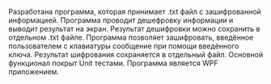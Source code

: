Разработана программа, которая принимает .txt файл с зашифрованной информацией. Программа проводит дешефровку информации и выводит результат на экран. Результат дешифровки можно сохранить в отдельном .txt файле. Программа позволяет зашифровать, введённое пользователем с клавиатуры сообщение при помощи введённого ключа. Результат шифрования сохраняется в отдельный файл. Основной функционал покрыт Unit тестами. Программа является WPF приложением.
